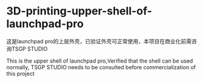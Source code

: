 # 3D-printing-upper-shell-of-launchpad-pro


这是launchpad pro的上层外壳，已验证外壳可正常使用，本项目在商业化前需咨询TSGP STUDIO


This is the upper shell of launchpad pro,Verified that the shell can be used normally, TSGP STUDIO needs to be consulted before commercialization of this project
